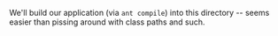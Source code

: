 We'll build our application (via `ant compile`) into this directory -- seems
easier than pissing around with class paths and such.
